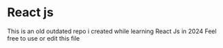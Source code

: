 # React js
This is an old outdated repo i created while learning React Js in 2024
Feel free to use or edit this file
